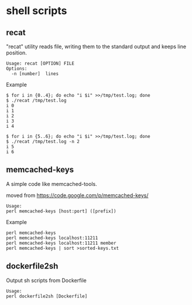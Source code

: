 # shell scripts

## recat

"recat" utility reads file, writing them to the standard output and keeps line position.

```
Usage: recat [OPTION] FILE
Options:
  -n [number]  lines
```

Example

```
$ for i in {0..4}; do echo "i $i" >>/tmp/test.log; done
$ ./recat /tmp/test.log
i 0
i 1
i 2
i 3
i 4

$ for i in {5..6}; do echo "i $i" >>/tmp/test.log; done
$ ./recat /tmp/test.log -n 2
i 5
i 6
```

## memcached-keys

A simple code like memcached-tools.

moved from
https://code.google.com/p/memcached-keys/

```
Usage:
perl memcached-keys [host:port] ([prefix])
```

Example

```
perl memcached-keys
perl memcached-keys localhost:11211
perl memcached-keys localhost:11211 member
perl memcached-keys | sort >sorted-keys.txt
```

## dockerfile2sh

Output sh scripts from Dockerfile

```
Usage:
perl dockerfile2sh [Dockerfile]
```

